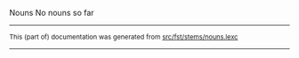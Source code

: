 Nouns
No nouns so far

* * *

<small>This (part of) documentation was generated from [src/fst/stems/nouns.lexc](https://github.com/giellalt/lang-nds/blob/main/src/fst/stems/nouns.lexc)</small>

---

